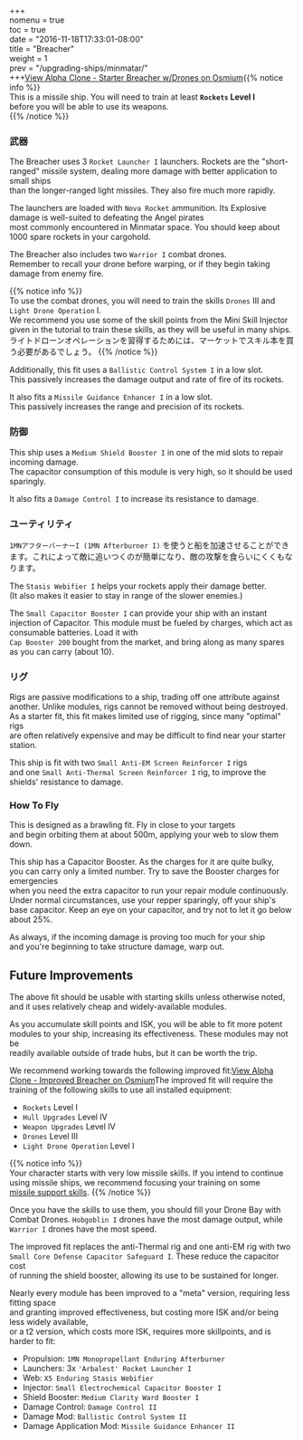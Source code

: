 +++  
nomenu = true  
toc = true  
date = "2016-11-18T17:33:01-08:00"  
title = "Breacher"  
weight = 1  
prev = "/upgrading-ships/minmatar/"  
+++<object type="image/svg+xml" data="https://o.smium.org/api/convert/119457/svg/119457-alpha-clone---starter-breacher-wdrones.svg?privatetoken=337734242219851776"><a href="https://o.smium.org/loadout/private/119457/337734242219851776">View Alpha Clone - Starter Breacher w/Drones on Osmium</a></object>{{% notice info %}}  
This is a missile ship. You will need to train at least **`Rockets` Level I**   
before you will be able to use its weapons.  
{{% /notice %}}

### 武器

The Breacher uses 3 `Rocket Launcher I` launchers. Rockets are the "short-ranged" missile system, dealing more damage with better application to small ships  
than the longer-ranged light missiles. They also fire much more rapidly.

The launchers are loaded with `Nova Rocket` ammunition. Its Explosive damage is well-suited to defeating the Angel pirates  
most commonly encountered in Minmatar space. You should keep about 1000 spare rockets in your cargohold.

The Breacher also includes two `Warrior I` combat drones.  
Remember to recall your drone before warping, or if they begin taking damage from enemy fire.

{{% notice info %}}  
To use the combat drones, you will need to train the skills `Drones` III and `Light Drone Operation` I.  
We recommend you use some of the skill points from the Mini Skill Injector  
given in the tutorial to train these skills, as they will be useful in many ships. ライトドローンオペレーションを習得するためには、マーケットでスキル本を買う必要があるでしょう。 {{% /notice %}}

Additionally, this fit uses a `Ballistic Control System I` in a low slot.  
This passively increases the damage output and rate of fire of its rockets.

It also fits a `Missile Guidance Enhancer I` in a low slot.  
This passively increases the range and precision of its rockets.

### 防御

This ship uses a `Medium Shield Booster I` in one of the mid slots to repair incoming damage.  
The capacitor consumption of this module is very high, so it should be used sparingly.

It also fits a `Damage Control I` to increase its resistance to damage.

### ユーティリティ

`1MNアフターバーナーI (1MN Afterburner I)` を使うと船を加速させることができます。これによって敵に追いつくのが簡単になり、敵の攻撃を食らいにくくもなります。

The `Stasis Webifier I` helps your rockets apply their damage better.   
(It also makes it easier to stay in range of the slower enemies.)

The `Small Capacitor Booster I` can provide your ship with an instant injection of Capacitor. This module must be fueled by charges, which act as consumable batteries. Load it with   
`Cap Booster 200` bought from the market, and bring along as many spares as you can carry (about 10).

### リグ

Rigs are passive modifications to a ship, trading off one attribute against another. Unlike modules, rigs cannot be removed without being destroyed. As a starter fit, this fit makes limited use of rigging, since many "optimal" rigs  
are often relatively expensive and may be difficult to find near your starter station.

This ship is fit with two `Small Anti-EM Screen Reinforcer I` rigs   
and one `Small Anti-Thermal Screen Reinforcer I` rig, to improve the shields' resistance to damage.

### How To Fly

This is designed as a brawling fit. Fly in close to your targets  
and begin orbiting them at about 500m, applying your web to slow them down.

This ship has a Capacitor Booster. As the charges for it are quite bulky,  
you can carry only a limited number. Try to save the Booster charges for emergencies  
when you need the extra capacitor to run your repair module continuously. Under normal circumstances, use your repper sparingly, off your ship's base capacitor. Keep an eye on your capacitor, and try not to let it go below about 25%.

As always, if the incoming damage is proving too much for your ship  
and you're beginning to take structure damage, warp out.

## Future Improvements

The above fit should be usable with starting skills unless otherwise noted,  
and it uses relatively cheap and widely-available modules.

As you accumulate skill points and ISK, you will be able to fit more potent  
modules to your ship, increasing its effectiveness. These modules may not be  
readily available outside of trade hubs, but it can be worth the trip.

We recommend working towards the following improved fit:<object type="image/svg+xml" data="https://o.smium.org/api/convert/118527/svg/118527-alpha-clone---improved-breacher.svg?privatetoken=5891712325630558208"><a href="https://o.smium.org/loadout/private/118527/5891712325630558208">View Alpha Clone - Improved Breacher on Osmium</a></object>The improved fit will require the training of the following skills to use all installed equipment:

* `Rockets` Level I
* `Hull Upgrades` Level IV
* `Weapon Upgrades` Level IV
* `Drones` Level III
* `Light Drone Operation` Level I

{{% notice info %}}  
Your character starts with very low missile skills. If you intend to continue  
using missile ships, we recommend focusing your training on some   
[missile support skills](/training/combat/#missile-skills). {{% /notice %}}

Once you have the skills to use them, you should fill your Drone Bay with Combat Drones. `Hobgoblin I` drones have the most damage output, while `Warrior I` drones have the most speed.

The improved fit replaces the anti-Thermal rig and one anti-EM rig with two   
`Small Core Defense Capacitor Safeguard I`. These reduce the capacitor cost  
of running the shield booster, allowing its use to be sustained for longer.

Nearly every module has been improved to a "meta" version, requiring less fitting space  
and granting improved effectiveness, but costing more ISK and/or being less widely available,  
or a t2 version, which costs more ISK, requires more skillpoints, and is harder to fit:

* Propulsion: `1MN Monopropellant Enduring Afterburner`
* Launchers: 3x `'Arbalest' Rocket Launcher I`
* Web: `X5 Enduring Stasis Webifier`
* Injector: `Small Electrochemical Capacitor Booster I`
* Shield Booster: `Medium Clarity Ward Booster I`
* Damage Control: `Damage Control II`
* Damage Mod: `Ballistic Control System II`
* Damage Application Mod: `Missile Guidance Enhancer II`